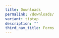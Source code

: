 ```yaml
---
title: Downloads
permalink: /downloads/
variant: tiptap
description: ""
third_nav_title: Forms
---
```

